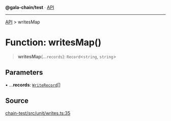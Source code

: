 **@gala-chain/test** ∙ [API](../exports.md)

***

[API](../exports.md) > writesMap

# Function: writesMap()

> **writesMap**(...`records`): `Record`\<`string`, `string`\>

## Parameters

▪ ...**records**: [`WriteRecord`](../type-aliases/WriteRecord.md)[]

## Source

[chain-test/src/unit/writes.ts:35](https://github.com/GalaChain/sdk/blob/bcbbb18/chain-test/src/unit/writes.ts#L35)
